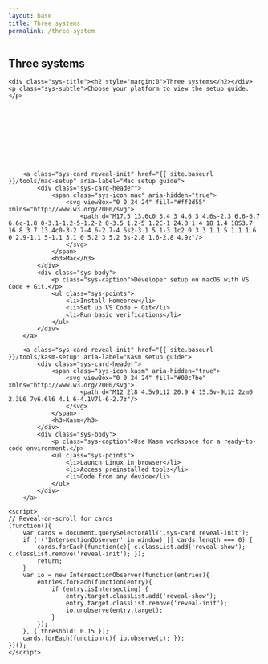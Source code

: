 ```yaml
---
layout: base
title: Three systems
permalink: /three-system
---
```


## Three systems

<style>
.sys-title { text-align:center; margin: 4px 0 4px; }
.sys-subtle { text-align:center; color:#6b7280; margin: 0 0 14px; }

<style>
/* Local styles just for this page (scoped) */
.sys-card {
	display: grid;
	grid-template-columns: repeat(auto-fit, minmax(220px, 1fr));
	gap: 18px;
	max-width: 880px;
	margin: 8px auto 28px;
}

	box-shadow: 0 4px 10px rgba(0,0,0,0.05);
	transition: transform .2s ease, box-shadow .25s ease, border-color .2s ease, background-color .2s ease, opacity .25s ease;
	text-decoration: none;
.sys-card:hover { transform: translateY(-3px); box-shadow: 0 12px 22px rgba(0,0,0,0.12); border-color: rgba(11,130,255,.25); background-color: rgba(255,255,255,0.98); }
	background: #fff;
	border: 1px solid rgba(0,0,0,0.08);
	border-radius: 14px;
	padding: 16px 18px;
	box-shadow: 0 4px 10px rgba(0,0,0,0.05);
.sys-icon { display:inline-flex; align-items:center; justify-content:center; width:40px; height:40px; border-radius:10px; }
.sys-icon.win { background: linear-gradient(135deg, rgba(0,123,255,0.15), rgba(0,123,255,0.05)); }
.sys-icon.mac { background: linear-gradient(135deg, rgba(255, 45, 85, 0.18), rgba(255, 45, 85, 0.06)); }
.sys-icon.kasm { background: linear-gradient(135deg, rgba(0, 199, 190, 0.16), rgba(0, 199, 190, 0.06)); }
.sys-icon svg { width: 24px; height: 24px; }
}

/* Card body layout */
.sys-body { display:grid; grid-template-columns: 1fr; gap:10px; }
.sys-points { margin: 6px 0 0 0; padding-left: 18px; color:#475569; }
.sys-points li { margin: 4px 0; }
.sys-card:hover { transform: translateY(-1px); box-shadow: 0 8px 16px rgba(0,0,0,0.08); border-color: rgba(11,130,255,.25); background-color: rgba(255,255,255,0.96); }
.sys-card:active { transform: translateY(0); }
.sys-card:focus { outline: 3px solid rgba(11,130,255,.35); outline-offset: 2px; }

.sys-card-header { display: flex; align-items: center; gap: 10px; margin-bottom: 6px; }
	.sys-points { color: #9aa7b5; }
.sys-card-header h3 { margin: 0; font-size: 1.1rem; }

/* Reveal on scroll */
.reveal-init { opacity: 0; transform: translateY(12px); }
.reveal-show { opacity: 1; transform: translateY(0); }
@media (prefers-reduced-motion: reduce) {
	.reveal-init, .reveal-show { opacity: 1; transform: none; }
}
.sys-emoji { display:inline-flex; align-items:center; justify-content:center; width:32px; height:32px; border-radius:8px; background: rgba(11,130,255,.1); }
.sys-caption { margin: 0; color: #4b5563; font-size: .95rem; }

@media (prefers-color-scheme: dark) {
	.sys-card { background: #0f172a; border-color: rgba(255,255,255,0.06); box-shadow: 0 6px 14px rgba(0,0,0,0.3); }
		.sys-caption { color: #9aa7b5; }
}
</style>

	<div class="sys-title"><h2 style="margin:0">Three systems</h2></div>
	<p class="sys-subtle">Choose your platform to view the setup guide.</p>

<div class="sys-grid">
		<a class="sys-card reveal-init" href="{{ site.baseurl }}/tools/windows-setup" aria-label="Windows setup guide">
			<div class="sys-card-header">
				<span class="sys-icon win" aria-hidden="true">
					<svg viewBox="0 0 24 24" fill="#0b82ff" xmlns="http://www.w3.org/2000/svg">
						<path d="M3 4.5l8-1.3v8.1H3V4.5zm0 9h8v7.3l-8-1.1V13.5zm10-10l8-1.5v9.4h-8V3.5zm8 10.1V23l-8-1.1v-8.4h8z"/>
					</svg>
				</span>
				<h3>Windows</h3>
			</div>
			<div class="sys-body">
				<p class="sys-caption">VS Code + GitHub Pages setup on Windows.</p>
				<ul class="sys-points">
					<li>Install VS Code and Git</li>
					<li>Set up SSH keys</li>
					<li>Publish via GitHub Pages</li>
				</ul>
			</div>
		</a>

		<a class="sys-card reveal-init" href="{{ site.baseurl }}/tools/mac-setup" aria-label="Mac setup guide">
			<div class="sys-card-header">
				<span class="sys-icon mac" aria-hidden="true">
					<svg viewBox="0 0 24 24" fill="#ff2d55" xmlns="http://www.w3.org/2000/svg">
						<path d="M17.5 13.6c0 3.4 3 4.6 3 4.6s-2.3 6.6-6.7 6.6c-1.8 0-3.1-1.2-5-1.2-2 0-3.5 1.2-5 1.2C-1 24.8 1.4 18 1.4 18S3.7 16.8 3.7 13.4c0-3-2.7-4.6-2.7-4.6s2-3.1 5.1-3.1c2 0 3.3 1.1 5 1.1 1.6 0 2.9-1.1 5-1.1 3.1 0 5.2 3 5.2 3s-2.8 1.6-2.8 4.9z"/>
					</svg>
				</span>
				<h3>Mac</h3>
			</div>
			<div class="sys-body">
				<p class="sys-caption">Developer setup on macOS with VS Code + Git.</p>
				<ul class="sys-points">
					<li>Install Homebrew</li>
					<li>Set up VS Code + Git</li>
					<li>Run basic verifications</li>
				</ul>
			</div>
		</a>

		<a class="sys-card reveal-init" href="{{ site.baseurl }}/tools/kasm-setup" aria-label="Kasm setup guide">
			<div class="sys-card-header">
				<span class="sys-icon kasm" aria-hidden="true">
					<svg viewBox="0 0 24 24" fill="#00c7be" xmlns="http://www.w3.org/2000/svg">
						<path d="M12 2l8 4.5v9L12 20.9 4 15.5v-9L12 2zm0 2.3L6 7v6.6l6 4.1 6-4.1V7l-6-2.7z"/>
					</svg>
				</span>
				<h3>Kasm</h3>
			</div>
			<div class="sys-body">
				<p class="sys-caption">Use Kasm workspace for a ready-to-code environment.</p>
				<ul class="sys-points">
					<li>Launch Linux in browser</li>
					<li>Access preinstalled tools</li>
					<li>Code from any device</li>
				</ul>
			</div>
		</a>
</div>

	<script>
	// Reveal-on-scroll for cards
	(function(){
		var cards = document.querySelectorAll('.sys-card.reveal-init');
		if (!('IntersectionObserver' in window) || cards.length === 0) {
			cards.forEach(function(c){ c.classList.add('reveal-show'); c.classList.remove('reveal-init'); });
			return;
		}
		var io = new IntersectionObserver(function(entries){
			entries.forEach(function(entry){
				if (entry.isIntersecting) {
					entry.target.classList.add('reveal-show');
					entry.target.classList.remove('reveal-init');
					io.unobserve(entry.target);
				}
			});
		}, { threshold: 0.15 });
		cards.forEach(function(c){ io.observe(c); });
	})();
	</script>
